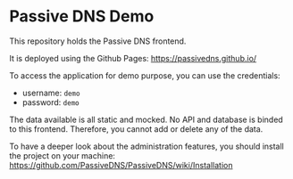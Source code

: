 # Passive DNS Demo

This repository holds the Passive DNS frontend.

It is deployed using the Github Pages: https://passivedns.github.io/

To access the application for demo purpose, you can use the credentials:
- username: `demo`
- password: `demo`

The data available is all static and mocked. No API and database is binded to this frontend.
Therefore, you cannot add or delete any of the data.

To have a deeper look about the administration features, you should install the project on your machine:
https://github.com/PassiveDNS/PassiveDNS/wiki/Installation



